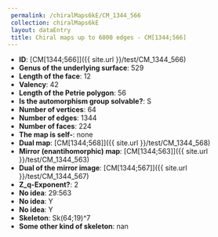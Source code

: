 ```yaml
--- 
 permalink: /chiralMaps6kE/CM_1344_566 
 collection: chiralMaps6kE
 layout: dataEntry
 title: Chiral maps up to 6000 edges - CM[1344;566]
---
```


- **ID**: [CM[1344;566]]({{ site.url }}/test/CM_1344_566)
- **Genus of the underlying surface**: 529
- **Length of the face**: 12
- **Valency**: 42
- **Length of the Petrie polygon**: 56
- **Is the automorphism group solvable?**: S
- **Number of vertices**: 64
- **Number of edges**: 1344
- **Number of faces**: 224
- **The map is self-**: none
- **Dual map**: [CM[1344;568]]({{ site.url }}/test/CM_1344_568)
- **Mirror (enantihomorphic) map**: [CM[1344;563]]({{ site.url }}/test/CM_1344_563)
- **Dual of the mirror image**: [CM[1344;567]]({{ site.url }}/test/CM_1344_567)
- **Z_q-Exponent?**: 2
- **No idea**:  29:563
- **No idea**: Y
- **No idea**: Y
- **Skeleton**: Sk(64;19)^7
- **Some other kind of skeleton**: nan
